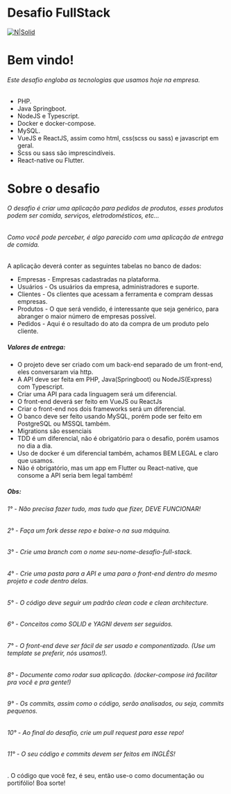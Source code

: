# Desafio FullStack

[![N|Solid](https://neuroteks.com/wp-content/uploads/2019/06/NEUROTEKS-LOGO-BLANCo.png)](https://neuroteks.com)

# Bem vindo!
###### Este desafio engloba as tecnologias que usamos hoje na empresa.
  - PHP.
  - Java Springboot.
  - NodeJS e Typescript.
  - Docker e docker-compose.
  - MySQL.
  - VueJS e ReactJS, assim como html, css(scss ou sass) e javascript em geral.
  - Scss ou sass são imprescindíveis.
  - React-native ou Flutter.

# Sobre o desafio
###### O desafio é criar uma aplicação para pedidos de produtos, esses produtos podem ser comida, serviços, eletrodomésticos, etc...
###### Como você pode perceber, é algo parecido com uma aplicação de entrega de comida.

A aplicação deverá conter as seguintes tabelas no banco de dados:
* Empresas - Empresas cadastradas na plataforma.
* Usuários - Os usuários da empresa, administradores e suporte.
* Clientes - Os clientes que acessam a ferramenta e compram dessas empresas.
* Produtos - O que será vendido, é interessante que seja genérico, para abranger o maior número de empresas possível.
* Pedidos - Aqui é o resultado do ato da compra de um produto pelo cliente.

##### Valores de entrega:
- O projeto deve ser criado com um back-end separado de um front-end, eles conversaram via http.
- A API deve ser feita em PHP, Java(Springboot) ou NodeJS(Express) com Typescript.
- Criar uma API para cada linguagem será um diferencial.
- O front-end deverá ser feito em VueJS ou ReactJs
- Criar o front-end nos dois frameworks será um diferencial.
- O banco deve ser feito usando MySQL, porém pode ser feito em PostgreSQL ou MSSQL também.
- Migrations são essenciais
- TDD é um diferencial, não é obrigatório para o desafio, porém usamos no dia a dia.
- Uso de docker é um diferencial também, achamos BEM LEGAL e claro que usamos.
- Não é obrigatório, mas um app em Flutter ou React-native, que consome a API seria bem legal também!

##### Obs:
###### 1° - Não precisa fazer tudo, mas tudo que fizer, DEVE FUNCIONAR!
###### 2° - Faça um fork desse repo e baixe-o na sua máquina.
###### 3° - Crie uma branch com o nome seu-nome-desafio-full-stack.
###### 4° - Crie uma pasta para a API e uma para o front-end dentro do mesmo projeto e code dentro delas.
###### 5° - O código deve seguir um padrão clean code e clean architecture.
###### 6° - Conceitos como SOLID e YAGNI devem ser seguidos.
###### 7° - O front-end deve ser fácil de ser usado e componentizado. (Use um template se preferir, nós usamos!).
###### 8° - Documente como rodar sua aplicação. (docker-compose irá facilitar pra você e pra gente!)
###### 9° - Os commits, assim como o código, serão analisados, ou seja, commits pequenos.
###### 10° - Ao final do desafio, crie um pull request para esse repo!
###### 11° - O seu código e commits devem ser feitos em INGLÊS!
.
O código que você fez, é seu, então use-o como documentação ou portifólio!
Boa sorte!

